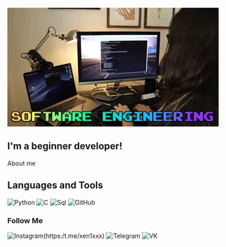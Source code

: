 ![Header](https://github.com/XenixFSociety/XenixFSociety/blob/main/assets/giphy.webp)

## I'm a beginner developer! 

About me

## Languages and Tools
![Python](https://img.shields.io/badge/-Python-black?style=for-the-badge&logo=python&logocolor=pink)
![C](https://img.shields.io/badge/-C-black?style=for-the-badge&logo=c&logocolor=pink)
![Sql](https://img.shields.io/badge/-Sql-black?style=for-the-badge&logo=mysql&logocolor=pink)
![GitHub](https://img.shields.io/badge/-Git-black?style=for-the-badge&logo=github&logocolor=pink)

### Follow Me
![Instagram](https://img.shields.io/badge/-Instagram-black?style=for-the-badge&logo=instagram&logocolor=pink)(https:/t.me/xen1xxx)
![Telegram](https://img.shields.io/badge/-Telegram-black?style=for-the-badge&logo=telegram&logocolor=pink)
![VK](https://img.shields.io/badge/-VK-black?style=for-the-badge&logo=Vk&logocolor=pink)